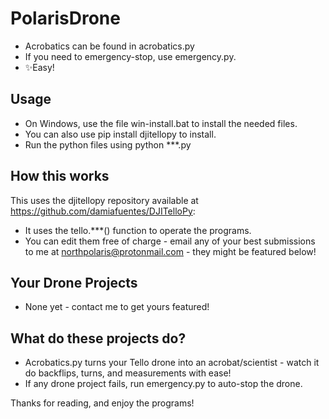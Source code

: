 # PolarisDrone

- Acrobatics can be found in acrobatics.py
- If you need to emergency-stop, use emergency.py.
- ✨Easy!

## Usage

- On Windows, use the file win-install.bat to install the needed files.
- You can also use pip install djitellopy to install.
- Run the python files using python ***.py

## How this works

This uses the djitellopy repository available at https://github.com/damiafuentes/DJITelloPy:

- It uses the tello.***() function to operate the programs.
- You can edit them free of charge - email any of your best submissions to me at northpolaris@protonmail.com - they might be featured below!


## Your Drone Projects
- None yet - contact me to get yours featured!

## What do these projects do?
- Acrobatics.py turns your Tello drone into an acrobat/scientist - watch it do backflips, turns, and measurements with ease!
- If any drone project fails, run emergency.py to auto-stop the drone.

Thanks for reading, and enjoy the programs!
